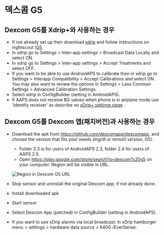 # 덱스콤 G5

## Dexcom G5를 Xdrip+와 사용하는 경우

-   If not already set up then download [xdrip](https://github.com/NightscoutFoundation/xDrip) and follow instructions on nightscout ([G5](http://www.nightscout.info/wiki/welcome/nightscout-with-xdrip-and-dexcom-share-wireless/xdrip-with-g5-support).
-   In xdrip go to Settings > Inter-app settings > Broadcast Data Locally and select ON.
-   In xdrip go to Settings > Inter-app settings > Accept Treatments and select OFF.
-   If you want to be able to use AndroidAPS to calibrate then in xdrip go to Settings > Interapp Compatibility > Accept Calibrations and select ON. You may also want to review the options in Settings > Less Common Settings > Advanced Calibration Settings.
-   Select xdrip in ConfigBuilder (setting in AndroidAPS).
-   If AAPS does not receive BG values when phone is in airplane mode use 'Identify receiver' as describe on [xDrip+ settings page](../Configuration/xdrip.md) .

## Dexcom G5를 Dexcom 앱(패치버전)과 사용하는 경우

-   Download the apk from <https://github.com/dexcomapp/dexcomapp>, and choose the version that fits your needs (mg/dl or mmol/l version, G5).

    -   Folder 2.3 is for users of AndroidAPS 2.3, folder 2.4 for users of AAPS 2.5.
    -   Open <https://play.google.com/store/search?q=dexcom%20g5> on your computer. Region will be visible in URL.

    ![Region in Dexcom G5 URL](../images/DexcomG5regionURL.PNG)

-   Stop sensor and uninstall the original Dexcom app, if not already done.

-   Install downloaded apk

-   Start sensor

-   Select Dexcom App (patched) in ConfigBuilder (setting in AndroidAPS).

-   If you want to use xDrip alarms via local broadcast: in xDrip hamburger menu > settings > hardware data source > 640G /EverSense.
